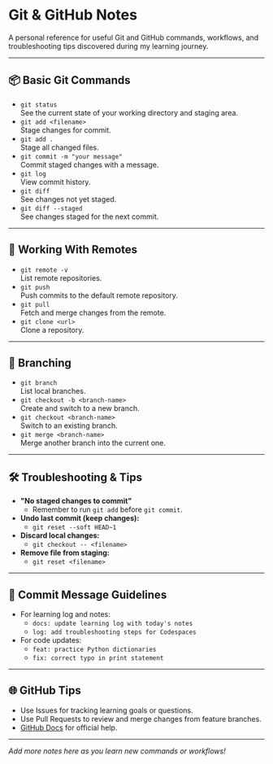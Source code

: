 # Git & GitHub Notes

A personal reference for useful Git and GitHub commands, workflows, and troubleshooting tips discovered during my learning journey.

---

## 📦 Basic Git Commands

- `git status`  
  See the current state of your working directory and staging area.
- `git add <filename>`  
  Stage changes for commit.
- `git add .`  
  Stage all changed files.
- `git commit -m "your message"`  
  Commit staged changes with a message.
- `git log`  
  View commit history.
- `git diff`  
  See changes not yet staged.
- `git diff --staged`  
  See changes staged for the next commit.

---

## 🚀 Working With Remotes

- `git remote -v`  
  List remote repositories.
- `git push`  
  Push commits to the default remote repository.
- `git pull`  
  Fetch and merge changes from the remote.
- `git clone <url>`  
  Clone a repository.

---

## 🌳 Branching

- `git branch`  
  List local branches.
- `git checkout -b <branch-name>`  
  Create and switch to a new branch.
- `git checkout <branch-name>`  
  Switch to an existing branch.
- `git merge <branch-name>`  
  Merge another branch into the current one.

---

## 🛠️ Troubleshooting & Tips

- **"No staged changes to commit"**  
  - Remember to run `git add` before `git commit`.
- **Undo last commit (keep changes):**  
  - `git reset --soft HEAD~1`
- **Discard local changes:**  
  - `git checkout -- <filename>`
- **Remove file from staging:**  
  - `git reset <filename>`

---

## 📝 Commit Message Guidelines

- For learning log and notes:  
  - `docs: update learning log with today's notes`
  - `log: add troubleshooting steps for Codespaces`
- For code updates:  
  - `feat: practice Python dictionaries`
  - `fix: correct typo in print statement`

---

## 🌐 GitHub Tips

- Use Issues for tracking learning goals or questions.
- Use Pull Requests to review and merge changes from feature branches.
- [GitHub Docs](https://docs.github.com/en) for official help.

---

_Add more notes here as you learn new commands or workflows!_
